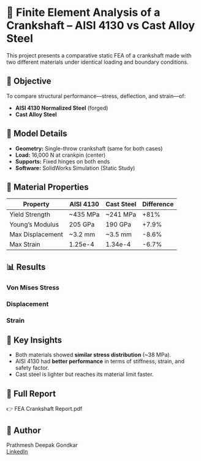 # 🔩 Finite Element Analysis of a Crankshaft – AISI 4130 vs Cast Alloy Steel

This project presents a comparative static FEA of a crankshaft made with two different materials under identical loading and boundary conditions.

## 📌 Objective
To compare structural performance—stress, deflection, and strain—of:
- **AISI 4130 Normalized Steel** (forged)
- **Cast Alloy Steel**

## 🔧 Model Details
- **Geometry:** Single-throw crankshaft (same for both cases)
- **Load:** 16,000 N at crankpin (center)
- **Supports:** Fixed hinges on both ends
- **Software:** SolidWorks Simulation (Static Study)

## 📐 Material Properties

| Property         | AISI 4130 | Cast Steel | Difference |
|------------------|-----------|------------|------------|
| Yield Strength   | ~435 MPa  | ~241 MPa   | +81%       |
| Young’s Modulus  | 205 GPa   | 190 GPa    | +7.9%      |
| Max Displacement | ~3.2 mm   | ~3.5 mm    | -8.6%      |
| Max Strain       | 1.25e-4   | 1.34e-4    | -6.7%      |

## 📊 Results

### Von Mises Stress
### Displacement
### Strain

## 🧠 Key Insights
- Both materials showed **similar stress distribution** (~38 MPa).
- AISI 4130 had **better performance** in terms of stiffness, strain, and safety factor.
- Cast steel is lighter but reaches its material limit faster.

## 📎 Full Report
👉 FEA Crankshaft Report.pdf

## 🔗 Author
Prathmesh Deepak Gondkar  
[LinkedIn](https://www.linkedin.com/in/prathmeshgondkar)

